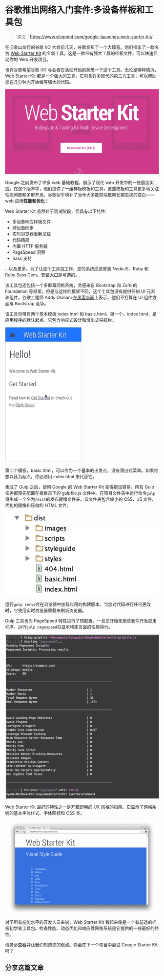 # 谷歌推出网络入门套件:多设备样板和工具包

> 原文：<https://www.sitepoint.com/google-launches-web-starter-kit/>

在旧金山举行的谷歌 I/O 大会前几天，谷歌宣布了一个大惊喜。他们推出了一款名为 [Web Starter Kit](https://developers.google.com/web/starter-kit/) 的全新工具，这是一款带有强大工具的样板文件，可以快速启动你的 Web 开发项目。

也许谷歌希望谷歌 I/O 与会者在活动开始前熟悉一下这个工具。无论是哪种情况，Web Starter Kit 都是一个强大的工具，它包含许多现代的第三方工具，可以帮助您在几分钟内开始编写强大的代码。

![Google Web Starter Kit](img/a57552ce99d138cad76c01c6cf780419.png)

Google 之前发布了许多 web 基础教程，展示了现代 web 开发中的一些最佳实践。在这个版本中，他们提供了一组样板模板和工具，这些模板和工具更多地关注性能问题和多屏开发。谷歌似乎填补了当今大多数前端框架长期忽视的空白——web 应用**性能和优化**！

Web Starter Kit 虽然处于测试阶段，但具有以下特性:

*   多设备响应样板文件
*   跨设备同步
*   实时浏览器重新加载
*   代码精简
*   内置 HTTP 服务器
*   PageSpeed 洞察
*   Sass 支持

…以及更多。为了让这个工具包工作，您的系统应该安装 NodeJS、Ruby 和 Ruby Sass Gem。安装[大口](http://gulpjs.com)是可选的。

该工具包还包括一个多屏幕网格系统，灵感来自 Bootstrap 和 Zurb 的 Foundation 等框架。但是与这样的框架不同，这个工具包没有提供任何 UI 元素和组件。谷歌工程师 Addy Osmani [在黑客新闻](https://news.ycombinator.com/item?id=7917469)上表示，他们不打算在 UI 组件方面与 Bootstrap 竞争。

该工具包带有两个基本模板:index.html 和 basic.html。第一个，index.html，是应用程序的默认起点。它包含响应式设计和滑出式导航栏。

![Responsive Web Starter Kit](img/39d53d32436a181c89c34299c73df023.png)

第二个模板，basic.html，可以作为一个基本的出发点，没有滑出式菜单。如果你想以此为起点，你必须用 index.html 来代替它。

集成了 Gulp 之后，使用 Google 的 Web Starter Kit 变得更加容易。所有 Gulp 任务都预先配置在根目录下的 gulpfile.js 文件中。在项目文件夹中运行命令`gulp`将生成一个名为`/dist`的发布就绪文件夹。该文件夹包含缩小的 CSS、JS 文件、优化的图像和压缩的 HTML 文件。

![Distribution-ready Folder](img/419c8ce7d9603a5d2de0ae1c8aec48de.png)

运行`gulp serve`会在浏览器中加载应用的构建版本。当您对代码进行任何更改时，它使用实时浏览器重载来刷新浏览器。

Gulp 工具也为 PageSpeed 特性进行了预配置。一旦您开始使用该套件开发应用程序，运行`gulp pagespeed`将显示特定页面的性能得分。

![PageSpeed Feature](img/2307ce00b6b6e33b10b2eaaa3cc7b9e4.png)

Web Starter Kit 最好的特性之一是开箱即用的 UX 风格的指南。它显示了网格系统的基本字体样式、字体图标和 CSS 类。

![Style Guide Feature](img/7e947efc5ff911b84720f26759ab2d80.png)

对于所有技能水平的开发人员来说，Web Starter Kit 看起来像是一个有前途的样板初学者工具包。检查性能、动态优化和响应性网格系统是它提供的一些最好的特性。

请务必[查看](https://developers.google.com/web/starter-kit/)并让我们知道您的观点。你会在下一个项目中尝试 Google Starter Kit 吗？

## 分享这篇文章